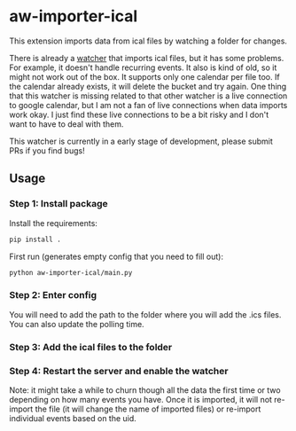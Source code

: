aw-importer-ical
==================

This extension imports data from ical files by watching a folder for changes.

There is already a [watcher](https://github.com/ActivityWatch/aw-watcher-ical) that imports ical files, but it has some problems. For example, it doesn't handle recurring events. It also is kind of old, so it might not work out of the box. It supports only one calendar per file too. If the calendar already exists, it will delete the bucket and try again. One thing that this watcher is missing related to that other watcher is a live connection to google calendar, but I am not a fan of live connections when data imports work okay. I just find these live connections to be a bit risky and I don't want to have to deal with them.


This watcher is currently in a early stage of development, please submit PRs if you find bugs!


## Usage

### Step 1: Install package

Install the requirements:

```sh
pip install .
```

First run (generates empty config that you need to fill out):
```sh
python aw-importer-ical/main.py
```

### Step 2: Enter config

You will need to add the path to the folder where you will add the .ics files. You can also update the polling time. 

### Step 3: Add the ical files to the folder

### Step 4: Restart the server and enable the watcher

Note: it might take a while to churn though all the data the first time or two depending on how many events you have. Once it is imported, it will not re-import the file (it will change the name of imported files) or re-import individual events based on the uid.


